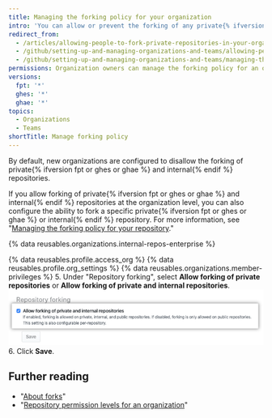 ```yaml
---
title: Managing the forking policy for your organization
intro: 'You can allow or prevent the forking of any private{% ifversion fpt or ghes or ghae %} and internal{% endif %} repositories owned by your organization.'
redirect_from:
  - /articles/allowing-people-to-fork-private-repositories-in-your-organization
  - /github/setting-up-and-managing-organizations-and-teams/allowing-people-to-fork-private-repositories-in-your-organization
  - /github/setting-up-and-managing-organizations-and-teams/managing-the-forking-policy-for-your-organization
permissions: Organization owners can manage the forking policy for an organization.
versions:
  fpt: '*'
  ghes: '*'
  ghae: '*'
topics:
  - Organizations
  - Teams
shortTitle: Manage forking policy
---
```


By default, new organizations are configured to disallow the forking of private{% ifversion fpt or ghes or ghae %} and internal{% endif %} repositories.

If you allow forking of private{% ifversion fpt or ghes or ghae %} and internal{% endif %} repositories at the organization level, you can also configure the ability to fork a specific private{% ifversion fpt or ghes or ghae %} or internal{% endif %} repository. For more information, see "[Managing the forking policy for your repository](/github/administering-a-repository/managing-the-forking-policy-for-your-repository)."

{% data reusables.organizations.internal-repos-enterprise %}

{% data reusables.profile.access_org %}
{% data reusables.profile.org_settings %}
{% data reusables.organizations.member-privileges %}
5. Under "Repository forking", select **Allow forking of private repositories** or **Allow forking of private and internal repositories**.
  ![Checkbox to allow or disallow forking in the organization](/assets/images/help/repository/allow-disable-forking-organization.png)
6. Click **Save**.

## Further reading

- "[About forks](/pull-requests/collaborating-with-pull-requests/working-with-forks/about-forks)"
- "[Repository permission levels for an organization](/articles/repository-permission-levels-for-an-organization)"
